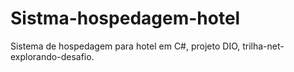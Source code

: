 # Sistma-hospedagem-hotel
Sistema de hospedagem para hotel em C#, projeto DIO, trilha-net-explorando-desafio.
